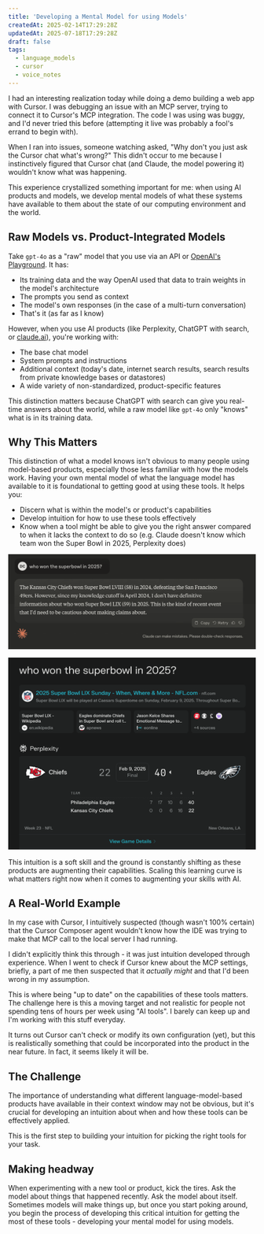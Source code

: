 ```yaml
---
title: 'Developing a Mental Model for using Models'
createdAt: 2025-02-14T17:29:28Z
updatedAt: 2025-07-18T17:29:28Z
draft: false
tags:
  - language_models
  - cursor
  - voice_notes
---
```


I had an interesting realization today while doing a demo building a web app with Cursor.
I was debugging an issue with an MCP server, trying to connect it to Cursor's MCP integration.
The code I was using was buggy, and I'd never tried this before (attempting it live was probably a fool's errand to begin with).

When I ran into issues, someone watching asked, "Why don't you just ask the Cursor chat what's wrong?"
This didn't occur to me because I instinctively figured that Cursor chat (and Claude, the model powering it) wouldn't know what was happening.

This experience crystallized something important for me: when using AI products and models, we develop mental models of what these systems have available to them about the state of our computing environment and the world.

## Raw Models vs. Product-Integrated Models

Take `gpt-4o` as a "raw" model that you use via an API or [OpenAI's Playground](https://platform.openai.com/playground).
It has:

- Its training data and the way OpenAI used that data to train weights in the model's architecture
- The prompts you send as context
- The model's own responses (in the case of a multi-turn conversation)
- That's it (as far as I know)

However, when you use AI products (like Perplexity, ChatGPT with search, or [claude.ai](https://claude.ai)), you're working with:

- The base chat model
- System prompts and instructions
- Additional context (today's date, internet search results, search results from private knowledge bases or datastores)
- A wide variety of non-standardized, product-specific features

This distinction matters because ChatGPT with search can give you real-time answers about the world, while a raw model like `gpt-4o` only "knows" what is in its training data.

## Why This Matters

This distinction of what a model knows isn't obvious to many people using model-based products, especially those less familiar with how the models work.
Having your own mental model of what the language model has available to it is foundational to getting good at using these tools.
It helps you:

- Discern what is within the model's or product's capabilities
- Develop intuition for how to use these tools effectively
- Know when a tool might be able to give you the right answer compared to when it lacks the context to do so (e.g. Claude doesn't know which team won the Super Bowl in 2025, Perplexity does)

![Screenshot of Claude 3.5 Sonnet's response about its knowledge cutoff date, showing transparency about what it does and doesn't know](images/claude.png)

![Screenshot of Perplexity's search results, showing the additional context gathered from internet search](images/perplexity.png)

This intuition is a soft skill and the ground is constantly shifting as these products are augmenting their capabilities.
Scaling this learning curve is what matters right now when it comes to augmenting your skills with AI.

## A Real-World Example

In my case with Cursor, I intuitively suspected (though wasn't 100% certain) that the Cursor Composer agent wouldn't know how the IDE was trying to make that MCP call to the local server I had running.

I didn't explicitly think this through - it was just intuition developed through experience.
When I went to check if Cursor knew about the MCP settings, briefly, a part of me then suspected that it _actually might_ and that I'd been wrong in my assumption.

This is where being "up to date" on the capabilities of these tools matters.
The challenge here is this a moving target and not realistic for people not spending tens of hours per week using "AI tools".
I barely can keep up and I'm working with this stuff everyday.

It turns out Cursor can't check or modify its own configuration (yet), but this is realistically something that could be incorporated into the product in the near future.
In fact, it seems likely it will be.

## The Challenge

The importance of understanding what different language-model-based products have available in their context window may not be obvious, but it's crucial for developing an intuition about when and how these tools can be effectively applied.

This is the first step to building your intuition for picking the right tools for your task.

## Making headway

When experimenting with a new tool or product, kick the tires.
Ask the model about things that happened recently.
Ask the model about itself.
Sometimes models will make things up, but once you start poking around, you begin the process of developing this critical intuition for getting the most of these tools - developing your mental model for using models.
